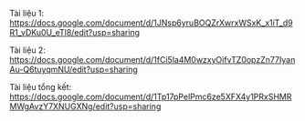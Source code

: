 Tài liệu 1: https://docs.google.com/document/d/1JNsp6yruBOQZrXwrxWSxK_x1iT_d9R1_vDKu0U_eTl8/edit?usp=sharing

Tài liệu 2: https://docs.google.com/document/d/1fCi5la4M0wzxyOifvTZ0opzZn77IyanAu-Q6tuyqmNU/edit?usp=sharing

Tài liệu tổng kết: https://docs.google.com/document/d/1Tp17pPelPmc6ze5XFX4y1PRxSHMRMWgAvzY7XNUGXNg/edit?usp=sharing
